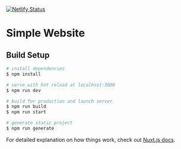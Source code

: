 [![Netlify Status](https://api.netlify.com/api/v1/badges/9de3565e-2d56-4575-9144-b0b49aed8549/deploy-status)](https://app.netlify.com/sites/dazzling-swanson-8597b5/deploys)

# Simple Website

## Build Setup

```bash
# install dependencies
$ npm install

# serve with hot reload at localhost:3000
$ npm run dev

# build for production and launch server
$ npm run build
$ npm run start

# generate static project
$ npm run generate
```

For detailed explanation on how things work, check out [Nuxt.js docs](https://nuxtjs.org).
